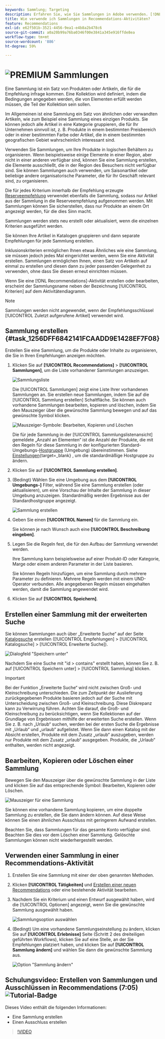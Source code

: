 ```yaml
---
keywords: Sammlung; Targeting
description: Erfahren Sie, wie Sie Sammlungen in Adobe verwenden. [!DNL Target] Recommendations. Eine Sammlung ist ein Satz von Produkten oder Artikeln, die für die Empfehlung infrage kommen.
title: Wie verwende ich Sammlungen in Recommendations-Aktivitäten?
feature: Recommendations
exl-id: e62f501b-3521-4456-9ea1-e4b8a2b478c6
source-git-commit: a0a20b99a76ba0346f00e3841a345e916ffde8ea
workflow-type: tm+mt
source-wordcount: '886'
ht-degree: 59%

---
```


# ![PREMIUM](/help/main/assets/premium.png) Sammlungen

Eine Sammlung ist ein Satz von Produkten oder Artikeln, die für die Empfehlung infrage kommen. Eine Kollektion wird definiert, indem die Bedingungen angegeben werden, die von Elementen erfüllt werden müssen, die Teil der Kollektion sein sollen.

Im Allgemeinen ist eine Sammlung ein Satz von ähnlichen oder verwandten Artikeln, wie zum Beispiel eine Sammlung eines einzigen Produkts. Sie können jedoch alle Artikel in eine Kategorie gruppieren, die für Ihr Unternehmen sinnvoll ist, z. B. Produkte in einem bestimmten Preisbereich oder in einer bestimmten Farbe oder Artikel, die in einem bestimmten geografischen Gebiet wahrscheinlich interessant sind.

Verwenden Sie Sammlungen, um Ihre Produkte in logischen Behältern zu organisieren. Wenn beispielsweise einige Elemente in einer Region, aber nicht in einer anderen verfügbar sind, können Sie eine Sammlung erstellen, die Elemente ausschließt, die in der Region des Besuchers nicht verfügbar sind. Sie können Sammlungen auch verwenden, um Saisonartikel oder beliebige andere organisatorische Parameter, die für Ihr Geschäft relevant sind, zu organisieren.

Die für jedes Kriterium innerhalb der Empfehlung erzeugte [Reserveempfehlung](/help/main/c-recommendations/c-algorithms/backup-recs.md) verwendet ebenfalls die Sammlung, sodass nur Artikel aus der Sammlung in die Reserveempfehlung aufgenommen werden. Mit Sammlungen können Sie sicherstellen, dass nur Produkte an einem Ort angezeigt werden, für die dies Sinn macht.

Sammlungen werden stets neu erstellt oder aktualisiert, wenn die einzelnen Kriterien ausgeführt werden.

Sie können Ihre Artikel in Katalogen gruppieren und dann separate Empfehlungen für jede Sammlung erstellen.

Inklusionskriterien ermöglichen Ihnen etwas Ähnliches wie eine Sammlung, sie müssen jedoch jedes Mal eingerichtet werden, wenn Sie eine Aktivität erstellen. Sammlungen ermöglichen Ihnen, einen Satz von Artikeln auf einmal zu erstellen und diesen dann zu jeder passenden Gelegenheit zu verwenden, ohne dass Sie diesen erneut einrichten müssen.

Wenn Sie eine [!DNL Recommendations]-Aktivität erstellen oder bearbeiten, erscheint der Sammlungsname neben der Bezeichnung [!UICONTROL Kriterien] auf dem Aktivitätendiagramm.

>[!NOTE]
>
>Sammlungen werden nicht angewendet, wenn der Empfehlungsschlüssel [!UICONTROL Zuletzt aufgerufene Artikel] verwendet wird.

## Sammlung erstellen {#task_1256DFF6842141FCAADD9E1428EF7F08}

Erstellen Sie eine Sammlung, um die Produkte oder Inhalte zu organisieren, die Sie in Ihren Empfehlungen anzeigen möchten.

1. Klicken Sie auf **[!UICONTROL Recommendations]** > **[!UICONTROL Sammlungen]**, um die Liste vorhandener Sammlungen anzuzeigen.

   ![Sammlungsliste](assets/collections_list.png)

   Die [!UICONTROL Sammlungen] zeigt eine Liste Ihrer vorhandenen Sammlungen an. Sie erstellen neue Sammlungen, indem Sie auf die [!UICONTROL Sammlung erstellen] Schaltfläche. Sie können auch vorhandene Sammlungen bearbeiten, kopieren und löschen, indem Sie den Mauszeiger über die gewünschte Sammlung bewegen und auf das gewünschte Symbol klicken.

   ![Mauszeiger-Symbole: Bearbeiten, Kopieren und Löschen](/help/main/c-recommendations/c-products/assets/hover-icons.png)

   Die für jede Sammlung in der [!UICONTROL Sammlungslistenansicht] gemeldete „Anzahl an Elementen“ ist die Anzahl der Produkte, die mit den Regeln für diese Sammlung in der konfigurierten Standard-Umgebungs-[Hostgruppe](/help/main/administrating-target/hosts.md) (Umgebung) übereinstimmen. Siehe [Einstellungen](https://developer.adobe.com/target/implement/recommendations/){target=_blank} , um die standardmäßige Hostgruppe zu ändern.

1. Klicken Sie auf **[!UICONTROL Sammlung erstellen]**.

1. (Bedingt) Wählen Sie eine Umgebung aus dem **[!UICONTROL Umgebungs-]** Filter, während Sie eine Sammlung erstellen (oder aktualisieren), um eine Vorschau der Inhalte der Sammlung in dieser Umgebung anzuzeigen. Standardmäßig werden Ergebnisse aus der Standardhostgruppe angezeigt.

   ![Sammlung erstellen](/help/main/c-recommendations/c-products/assets/CreateCollection.png)

1. Geben Sie einen **[!UICONTROL Namen]** für die Sammlung ein.

   Sie können je nach Wunsch auch eine **[!UICONTROL Beschreibung eingeben]**.

1. Legen Sie die Regeln fest, die für den Aufbau der Sammlung verwendet werden.

   Ihre Sammlung kann beispielsweise auf einer Produkt-ID oder Kategorie, Marge oder einem anderen Parameter in der Liste basieren.

   Sie können Regeln hinzufügen, um eine Sammlung durch mehrere Parameter zu definieren. Mehrere Regeln werden mit einem UND-Operator verbunden. Alle angegebenen Regeln müssen eingehalten werden, damit die Sammlung angewendet wird.

1. Klicken Sie auf **[!UICONTROL Speichern]**.

## Erstellen einer Sammlung mit der erweiterten Suche

Sie können Sammlungen auch über „Erweiterte Suche“ auf der Seite [Katalogsuche](/help/main/c-recommendations/c-products/catalog-search.md#save-as) erstellen ([!UICONTROL Empfehlungen] > [!UICONTROL Katalogsuche] > [!UICONTROL Erweiterte Suche]).

![Dialogfeld &quot;Speichern unter&quot;](/help/main/c-recommendations/c-products/assets/save-as.png)

Nachdem Sie eine Suche mit &quot;id > contains&quot; erstellt haben, können Sie z. B. auf [!UICONTROL Speichern unter] > [!UICONTROL Sammlung] klicken.

>[!IMPORTANT]
>
>Bei der Funktion „Erweiterte Suche“ wird nicht zwischen Groß- und Kleinschreibung unterschieden. Die zum Zeitpunkt der Auslieferung zurückgegebenen Produkte basieren jedoch auf der Suche mit Unterscheidung zwischen Groß- und Kleinschreibung. Diese Diskrepanz kann zu Verwirrung führen. Achten Sie darauf, die Groß- und Kleinschreibung zu berücksichtigen, wenn Sie Kollektionen auf der Grundlage von Ergebnissen mithilfe der erweiterten Suche erstellen. Wenn Sie z. B. nach „Urlaub“ suchen, werden bei der ersten Suche die Ergebnisse mit „Urlaub“ und „urlaub“ aufgelistet. Wenn Sie dann einen Katalog mit der Absicht erstellen, Produkte mit dem Zusatz „urlaub“ auszugeben, werden nur Produkte mit dem Zusatz „urlaub“ ausgegeben. Produkte, die „Urlaub“ enthalten, werden nicht angezeigt.

## Bearbeiten, Kopieren oder Löschen einer Sammlung

Bewegen Sie den Mauszeiger über die gewünschte Sammlung in der Liste und klicken Sie auf das entsprechende Symbol: Bearbeiten, Kopieren oder Löschen.

![Mauszeiger für eine Sammlung](/help/main/c-recommendations/c-products/assets/hover-collections.png)

Sie können eine vorhandene Sammlung kopieren, um eine doppelte Sammlung zu erstellen, die Sie dann ändern können. Auf diese Weise können Sie einen ähnlichen Ausschluss mit geringerem Aufwand erstellen.

Beachten Sie, dass Sammlungen für das gesamte Konto verfügbar sind. Beachten Sie dies vor dem Löschen einer Sammlung. Gelöschte Sammlungen können nicht wiederhergestellt werden.

## Verwenden einer Sammlung in einer Recommendations-Aktivität

1. Erstellen Sie eine Sammlung mit einer der oben genannten Methoden.

1. Klicken **[!UICONTROL Tätigkeiten]** und [Erstellen einer neuen Recommendations](/help/main/c-recommendations/t-create-recs-activity/create-recs-activity.md) oder eine bestehende Aktivität bearbeiten.

1. Nachdem Sie ein Kriterium und einen Entwurf ausgewählt haben, wird die [!UICONTROL Optionen] angezeigt, wenn Sie die gewünschte Sammlung ausgewählt haben.

   ![Sammlungsoption auswählen](/help/main/c-recommendations/c-products/assets/choose-collection.png)

1. (Bedingt) Um eine vorhandene Sammlungseinstellung zu ändern, klicken Sie auf **[!UICONTROL Erlebnisse]** Seite (Schritt 2 des dreiteiligen geführten Workflows), klicken Sie auf eine Stelle, an der Sie Empfehlungen platziert haben, und klicken Sie auf **[!UICONTROL Sammlung ändern]** und wählen Sie dann die gewünschte Sammlung aus.

   ![Option &quot;Sammlung ändern&quot;](/help/main/c-recommendations/c-products/assets/change-collection.png)

## Schulungsvideo: Erstellen von Sammlungen und Ausschlüssen in Recommendations (7:05) ![Tutorial-Badge](/help/main/assets/tutorial.png)

Dieses Video enthält die folgenden Informationen:

* Eine Sammlung erstellen
* Einen Ausschluss erstellen

>[!VIDEO](https://video.tv.adobe.com/v/27689)
